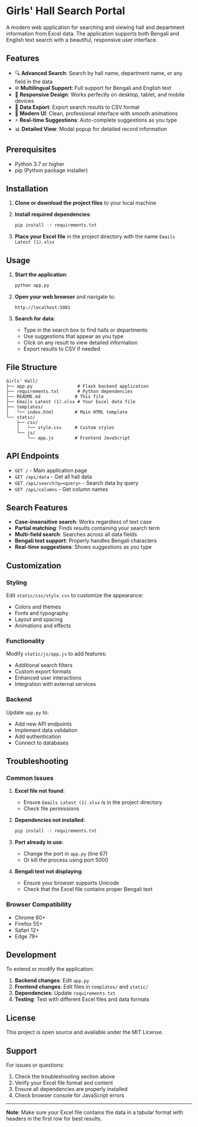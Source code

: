 # Girls' Hall Search Portal

A modern web application for searching and viewing hall and department information from Excel data. The application supports both Bengali and English text search with a beautiful, responsive user interface.

## Features

- 🔍 **Advanced Search**: Search by hall name, department name, or any field in the data
- 🌐 **Multilingual Support**: Full support for Bengali and English text
- 📱 **Responsive Design**: Works perfectly on desktop, tablet, and mobile devices
- 💾 **Data Export**: Export search results to CSV format
- 🎨 **Modern UI**: Clean, professional interface with smooth animations
- ⚡ **Real-time Suggestions**: Auto-complete suggestions as you type
- 📊 **Detailed View**: Modal popup for detailed record information

## Prerequisites

- Python 3.7 or higher
- pip (Python package installer)

## Installation

1. **Clone or download the project files** to your local machine

2. **Install required dependencies**:
   ```bash
   pip install -r requirements.txt
   ```

3. **Place your Excel file** in the project directory with the name `Emails Latest (1).xlsx`

## Usage

1. **Start the application**:
   ```bash
   python app.py
   ```

2. **Open your web browser** and navigate to:
   ```
   http://localhost:5001
   ```

3. **Search for data**:
   - Type in the search box to find halls or departments
   - Use suggestions that appear as you type
   - Click on any result to view detailed information
   - Export results to CSV if needed

## File Structure

```
Girls' Hall/
├── app.py                 # Flask backend application
├── requirements.txt       # Python dependencies
├── README.md             # This file
├── Emails Latest (1).xlsx # Your Excel data file
├── templates/
│   └── index.html        # Main HTML template
└── static/
    ├── css/
    │   └── style.css     # Custom styles
    └── js/
        └── app.js        # Frontend JavaScript
```

## API Endpoints

- `GET /` - Main application page
- `GET /api/data` - Get all hall data
- `GET /api/search?q=<query>` - Search data by query
- `GET /api/columns` - Get column names

## Search Features

- **Case-insensitive search**: Works regardless of text case
- **Partial matching**: Finds results containing your search term
- **Multi-field search**: Searches across all data fields
- **Bengali text support**: Properly handles Bengali characters
- **Real-time suggestions**: Shows suggestions as you type

## Customization

### Styling
Edit `static/css/style.css` to customize the appearance:
- Colors and themes
- Fonts and typography
- Layout and spacing
- Animations and effects

### Functionality
Modify `static/js/app.js` to add features:
- Additional search filters
- Custom export formats
- Enhanced user interactions
- Integration with external services

### Backend
Update `app.py` to:
- Add new API endpoints
- Implement data validation
- Add authentication
- Connect to databases

## Troubleshooting

### Common Issues

1. **Excel file not found**:
   - Ensure `Emails Latest (1).xlsx` is in the project directory
   - Check file permissions

2. **Dependencies not installed**:
   ```bash
   pip install -r requirements.txt
   ```

3. **Port already in use**:
   - Change the port in `app.py` (line 67)
   - Or kill the process using port 5000

4. **Bengali text not displaying**:
   - Ensure your browser supports Unicode
   - Check that the Excel file contains proper Bengali text

### Browser Compatibility

- Chrome 60+
- Firefox 55+
- Safari 12+
- Edge 79+

## Development

To extend or modify the application:

1. **Backend changes**: Edit `app.py`
2. **Frontend changes**: Edit files in `templates/` and `static/`
3. **Dependencies**: Update `requirements.txt`
4. **Testing**: Test with different Excel files and data formats

## License

This project is open source and available under the MIT License.

## Support

For issues or questions:
1. Check the troubleshooting section above
2. Verify your Excel file format and content
3. Ensure all dependencies are properly installed
4. Check browser console for JavaScript errors

---

**Note**: Make sure your Excel file contains the data in a tabular format with headers in the first row for best results.
